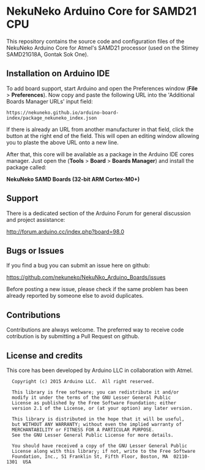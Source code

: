 # NekuNeko Arduino Core for SAMD21 CPU

This repository contains the source code and configuration files of the NekuNeko Arduino Core
for Atmel's SAMD21 processor (used on the Stimey SAMD21G18A, Gontak Sok One).

## Installation on Arduino IDE

To add board support, start Arduino and open the Preferences window (**File** > **Preferences**). Now copy and paste the following URL into the 'Additional Boards Manager URLs' input field:

    https://nekuneko.github.io/arduino-board-index/package_nekuneko_index.json

If there is already an URL from another manufacturer in that field, click the button at the right end of the field. This will open an editing window allowing you to plaste the above URL onto a new line.

After that, this core will be available as a package in the Arduino IDE cores manager.
Just open the (**Tools** > **Board** > **Boards Manager**) and install the package called:

**NekuNeko SAMD Boards (32-bit ARM Cortex-M0+)**

## Support

There is a dedicated section of the Arduino Forum for general discussion and project assistance:

http://forum.arduino.cc/index.php?board=98.0

## Bugs or Issues

If you find a bug you can submit an issue here on github:

https://github.com/nekuneko/NekuNko_Arduino_Boards/issues

Before posting a new issue, please check if the same problem has been already reported by someone else
to avoid duplicates.

## Contributions

Contributions are always welcome. The preferred way to receive code cotribution is by submitting a 
Pull Request on github.

## License and credits

This core has been developed by Arduino LLC in collaboration with Atmel.

```
  Copyright (c) 2015 Arduino LLC.  All right reserved.

  This library is free software; you can redistribute it and/or
  modify it under the terms of the GNU Lesser General Public
  License as published by the Free Software Foundation; either
  version 2.1 of the License, or (at your option) any later version.

  This library is distributed in the hope that it will be useful,
  but WITHOUT ANY WARRANTY; without even the implied warranty of
  MERCHANTABILITY or FITNESS FOR A PARTICULAR PURPOSE.
  See the GNU Lesser General Public License for more details.

  You should have received a copy of the GNU Lesser General Public
  License along with this library; if not, write to the Free Software
  Foundation, Inc., 51 Franklin St, Fifth Floor, Boston, MA  02110-1301  USA
```

